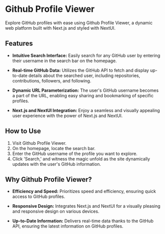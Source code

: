 # Github Profile Viewer

Explore GitHub profiles with ease using Github Profile Viewer, a dynamic web platform built with Next.js and styled with NextUI.

## Features

- **Intuitive Search Interface:**
  Easily search for any GitHub user by entering their username in the search bar on the homepage.

- **Real-time GitHub Data:**
  Utilizes the GitHub API to fetch and display up-to-date details about the searched user, including repositories, contributions, followers, and following.

- **Dynamic URL Parameterization:**
  The user's GitHub username becomes a part of the URL, enabling easy sharing and bookmarking of specific profiles.

- **Next.js and NextUI Integration:**
  Enjoy a seamless and visually appealing user experience with the power of Next.js and NextUI.

## How to Use

1. Visit Github Profile Viewer.
2. On the homepage, locate the search bar.
3. Enter the GitHub username of the profile you want to explore.
4. Click 'Search,' and witness the magic unfold as the site dynamically updates with the user's GitHub information.

## Why Github Profile Viewer?

- **Efficiency and Speed:**
  Prioritizes speed and efficiency, ensuring quick access to GitHub profiles.

- **Responsive Design:**
  Integrates Next.js and NextUI for a visually pleasing and responsive design on various devices.

- **Up-to-Date Information:**
  Delivers real-time data thanks to the GitHub API, ensuring the latest information on GitHub profiles.
